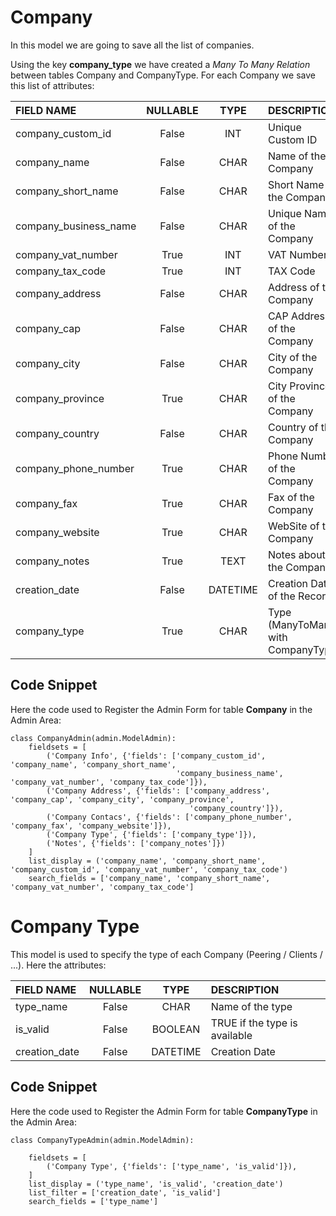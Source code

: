 # Company

In this model we are going to save all the list of companies. 

Using the key **company_type** we have created a *Many To Many Relation* between tables Company and CompanyType.
For each Company we save this list of attributes:

|FIELD NAME | NULLABLE | TYPE | DESCRIPTION|
|:----------- | :-----------: | :-----------: | :-----------|
|company_custom_id       | False      |  INT           | Unique Custom ID|
|company_name            | False      |  CHAR          | Name of the Company|
|company_short_name      | False      |  CHAR          | Short Name of the Company|
|company_business_name   | False      |  CHAR          | Unique Name of the Company|
|company_vat_number      | True       |  INT           | VAT Number|
|company_tax_code        | True       |  INT           | TAX Code|
|company_address         | False      |  CHAR          | Address of the Company|
|company_cap             | False      |  CHAR          | CAP Address of the Company|
|company_city            | False      |  CHAR          | City of the Company|
|company_province        | True       |  CHAR          | City Province of the Company|
|company_country         | False      |  CHAR          | Country of the Company|
|company_phone_number    | True       |  CHAR          | Phone Number of the Company|
|company_fax             | True       |  CHAR          | Fax of the Company|
|company_website         | True       |  CHAR          | WebSite of the Company|
|company_notes           | True       |  TEXT          | Notes about the Company|
|creation_date           | False      |  DATETIME      | Creation Date of the Record|
|company_type            | True       |  CHAR          | Type (ManyToMany  with CompanyType)|

## Code Snippet 

Here the code used to Register the Admin Form for table **Company** in the Admin Area:

    class CompanyAdmin(admin.ModelAdmin):
        fieldsets = [
            ('Company Info', {'fields': ['company_custom_id', 'company_name', 'company_short_name',
                                         'company_business_name', 'company_vat_number', 'company_tax_code']}),
            ('Company Address', {'fields': ['company_address', 'company_cap', 'company_city', 'company_province',
                                            'company_country']}),
            ('Company Contacs', {'fields': ['company_phone_number', 'company_fax', 'company_website']}),
            ('Company Type', {'fields': ['company_type']}),
            ('Notes', {'fields': ['company_notes']})
        ]
        list_display = ('company_name', 'company_short_name', 'company_custom_id', 'company_vat_number', 'company_tax_code')
        search_fields = ['company_name', 'company_short_name', 'company_vat_number', 'company_tax_code']
    

# Company Type

This model is used to specify the type of each Company (Peering / Clients / ...).
Here the attributes:

|FIELD NAME | NULLABLE | TYPE | DESCRIPTION|
|:----------- | :-----------: | :-----------: | :-----------|
|type_name              | False     |  CHAR       | Name of the type|
|is_valid               | False     |  BOOLEAN    | TRUE if the type is available|
|creation_date          | False     |  DATETIME   | Creation Date|

## Code Snippet

Here the code used to Register the Admin Form for table **CompanyType** in the Admin Area:

    class CompanyTypeAdmin(admin.ModelAdmin):

        fieldsets = [
            ('Company Type', {'fields': ['type_name', 'is_valid']}),
        ]
        list_display = ('type_name', 'is_valid', 'creation_date')
        list_filter = ['creation_date', 'is_valid']
        search_fields = ['type_name']

